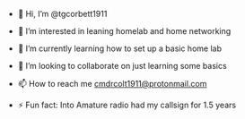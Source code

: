 - 👋 Hi, I’m @tgcorbett1911
- 👀 I’m interested in leaning homelab and home networking
- 🌱 I’m currently learning how to set up a basic home lab
- 💞️ I’m looking to collaborate on just learning some basics
- 📫 How to reach me cmdrcolt1911@protonmail.com

- ⚡ Fun fact: Into Amature radio had my callsign for 1.5 years

<!---
tgcorbett1911/tgcorbett1911 is a ✨ special ✨ repository because its `README.md` (this file) appears on your GitHub profile.
You can click the Preview link to take a look at your changes.
--->
